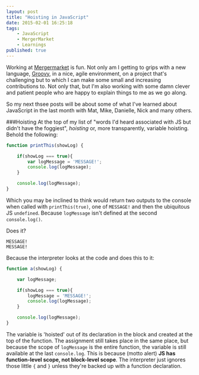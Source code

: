 ```yaml
---
layout: post
title: "Hoisting in JavaScript"
date: 2015-02-01 16:25:18
tags:
    - JavaScript
    - MergerMarket
    - Learnings
published: true
---
```


Working at [Mergermarket] is fun. Not only am I getting to grips with a new
language, [Groovy], in a nice, agile environment, on a project that's
challenging but to which I can make some small and increasing contributions to. Not
only that, but I'm also working with some damn clever and patient people who
are happy to explain things to me as we go along.

So my next thsee posts will be about some of what I've learned about JavaScript
in the last month with Mat, Mike, Danielle, Nick and many others.

###Hoisting
At the top of my list of "words I'd heard associated with JS but didn't have
the foggiest", _hoisting_ or, more transparently, variable hoisting. Behold the
following:

```javascript
function printThis(showLog) {

    if(showLog === true){
        var logMessage = 'MESSAGE!';
        console.log(logMessage);
    }

    console.log(logMessage);
}
```

Which you may be inclined to think would return two outputs to the console when
called with `printThis(true)`, one of `MESSAGE!` and then the ubiquitous JS
`undefined`. Because `logMessage` isn't defined at the second `console.log()`.

Does it?

```
MESSAGE!
MESSAGE!
```

Because the interpreter looks at the code and does this to it:

```javascript
function a(showLog) {

    var logMessage;

    if(showLog === true){
        logMessage = 'MESSAGE!';
        console.log(logMessage);
    }

    console.log(logMessage);
}
```

The variable is 'hoisted' out of its declaration in the block and created at the
top of the function. The assignment still takes place in the same place, but
because the scope of `logMessage` is the entire function, the variable is still
available at the last `console.log`. This is because (motto alert) **JS
has function-level scope, not block-level scope**. The interpreter just ignores
those little `{` and `}` unless they're backed up with a function declaration.

[Groovy]: http://groovy.codehaus.org/
[Mergermarket]: http://www.mergermarket.com/info/
